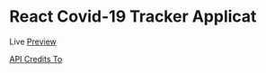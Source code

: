 # React Covid-19 Tracker Applicat

Live [Preview](https://covid19-tracker-mr62.web.app/)

[API Credits To](https://covid19.mathdro.id/api/)
